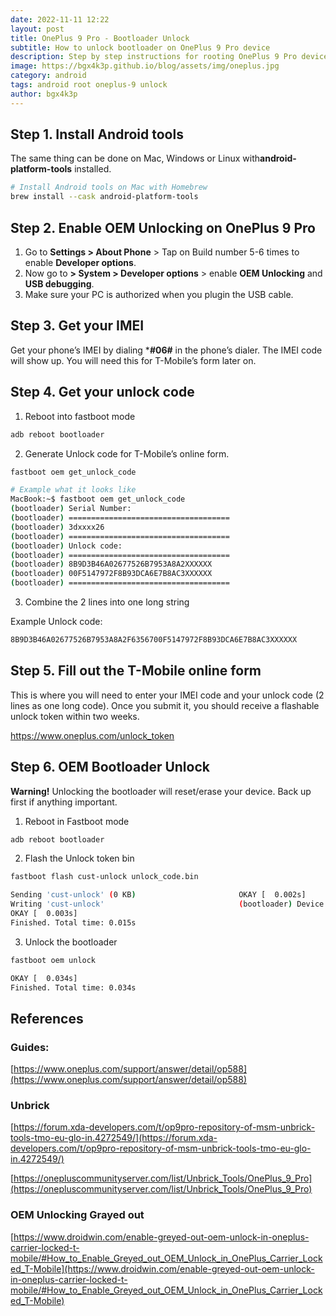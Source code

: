 ```yaml
---
date: 2022-11-11 12:22
layout: post
title: OnePlus 9 Pro - Bootloader Unlock
subtitle: How to unlock bootloader on OnePlus 9 Pro device
description: Step by step instructions for rooting OnePlus 9 Pro device for penetration testing or other purposes.
image: https://bgx4k3p.github.io/blog/assets/img/oneplus.jpg
category: android
tags: android root oneplus-9 unlock
author: bgx4k3p
---
```


## Step 1. Install Android tools

The same thing can be done on Mac, Windows or Linux with**android-platform-tools** installed.

```bash
# Install Android tools on Mac with Homebrew
brew install --cask android-platform-tools
```

## Step 2. Enable OEM Unlocking on OnePlus 9 Pro

1. Go to **Settings > About Phone** > Tap on Build number 5-6 times to enable **Developer options**.
2. Now go to **> System  > Developer options** > enable **OEM Unlocking** and **USB debugging**.
3. Make sure your PC is authorized when you plugin the USB cable.


## Step 3. Get your IMEI

Get your phone’s IMEI by dialing ***#06#** in the phone’s dialer. The IMEI code will show up. You will need this for T-Mobile’s form later on.


## Step 4. Get your unlock code

1. Reboot into fastboot mode
```bash
adb reboot bootloader
```

2. Generate Unlock code for T-Mobile’s online form.

```bash
fastboot oem get_unlock_code

# Example what it looks like
MacBook:~$ fastboot oem get_unlock_code
(bootloader) Serial Number:
(bootloader) ====================================
(bootloader) 3dxxxx26
(bootloader) ====================================
(bootloader) Unlock code:
(bootloader) ====================================
(bootloader) 8B9D3B46A02677526B7953A8A2XXXXXX
(bootloader) 00F5147972F8B93DCA6E7B8AC3XXXXXX
(bootloader) ====================================
```
3. Combine the 2 lines into one long string

Example Unlock code:  
```bash
8B9D3B46A02677526B7953A8A2F6356700F5147972F8B93DCA6E7B8AC3XXXXXX
```

## Step 5. Fill out the T-Mobile online form

This is where you will need to enter your IMEI code and your unlock code (2 lines as one long code). Once you submit it, you should receive a flashable unlock token within two weeks.

https://www.oneplus.com/unlock_token


## Step 6. OEM Bootloader Unlock

**Warning!** Unlocking the bootloader will reset/erase your device. Back up first if anything important.

1. Reboot in Fastboot mode
```bash
adb reboot bootloader
```
2. Flash the Unlock token bin
```bash
fastboot flash cust-unlock unlock_code.bin 

Sending 'cust-unlock' (0 KB)                       OKAY [  0.002s]
Writing 'cust-unlock'                              (bootloader) Device is unlocked.
OKAY [  0.003s]
Finished. Total time: 0.015s
```

3. Unlock the bootloader

```bash
fastboot oem unlock

OKAY [  0.034s]
Finished. Total time: 0.034s
```


## References

### Guides: 
[https://www.oneplus.com/support/answer/detail/op588](https://www.oneplus.com/support/answer/detail/op588)

###  Unbrick
[https://forum.xda-developers.com/t/op9pro-repository-of-msm-unbrick-tools-tmo-eu-glo-in.4272549/](https://forum.xda-developers.com/t/op9pro-repository-of-msm-unbrick-tools-tmo-eu-glo-in.4272549/)

[https://onepluscommunityserver.com/list/Unbrick_Tools/OnePlus_9_Pro](https://onepluscommunityserver.com/list/Unbrick_Tools/OnePlus_9_Pro)


### OEM Unlocking Grayed out
[https://www.droidwin.com/enable-greyed-out-oem-unlock-in-oneplus-carrier-locked-t-mobile/#How_to_Enable_Greyed_out_OEM_Unlock_in_OnePlus_Carrier_Locked_T-Mobile](https://www.droidwin.com/enable-greyed-out-oem-unlock-in-oneplus-carrier-locked-t-mobile/#How_to_Enable_Greyed_out_OEM_Unlock_in_OnePlus_Carrier_Locked_T-Mobile)

